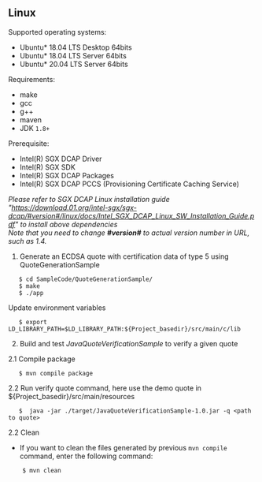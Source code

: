 ## Linux
Supported operating systems:
* Ubuntu* 18.04 LTS Desktop 64bits
* Ubuntu* 18.04 LTS Server 64bits
* Ubuntu* 20.04 LTS Server 64bits

Requirements:
* make
* gcc
* g++
* maven
* JDK `1.8+`

Prerequisite:
* Intel(R) SGX DCAP Driver
* Intel(R) SGX SDK
* Intel(R) SGX DCAP Packages
* Intel(R) SGX DCAP PCCS (Provisioning Certificate Caching Service)

*Please refer to SGX DCAP Linux installation guide "https://download.01.org/intel-sgx/sgx-dcap/#version#/linux/docs/Intel_SGX_DCAP_Linux_SW_Installation_Guide.pdf" to install above dependencies*<br/>
*Note that you need to change **\#version\#** to actual version number in URL, such as 1.4.*

1. Generate an ECDSA quote with certification data of type 5 using QuoteGenerationSample
```
   $ cd SampleCode/QuoteGenerationSample/
   $ make
   $ ./app
```
Update environment variables
```
   $ export LD_LIBRARY_PATH=$LD_LIBRARY_PATH:${Project_basedir}/src/main/c/lib
```
2. Build and test *JavaQuoteVerificationSample* to verify a given quote

2.1 Compile package
```
   $ mvn compile package
```
2.2 Run verify quote command, here use the demo quote in ${Project_basedir}/src/main/resources
```
   $  java -jar ./target/JavaQuoteVerificationSample-1.0.jar -q <path to quote>
```

2.2 Clean
- If you want to clean the files generated by previous `mvn compile` command, enter the following command:
```
    $ mvn clean
```

